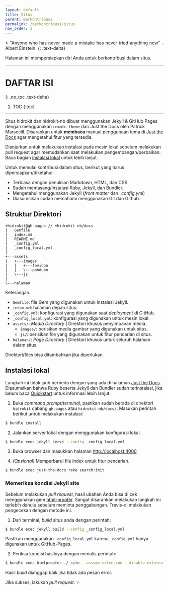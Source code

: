 ```yaml
---
layout: default
title: Situs
parent: Berkontribusi
permalink: /berkontribusi/situs
nav_order: 3
---
```


<div align="justify" markdown="1">
> "Anyone who has never made a mistake has never tried anything new" - Albert Einstein.
{: .text-delta}
</div>

Halaman ini mempersiapkan diri Anda untuk berkontribusi dalam situs.

---

# DAFTAR ISI
{: .no_toc .text-delta}

1. TOC
{:toc}

---

Situs hidrokit dan hidrokit-nb dibuat menggunakan Jekyll & GitHub Pages dengan menggunakan `remote-theme` dari Just the Docs oleh Patrick Marsceill. Disarankan untuk **membaca** manual penggunaan tema di [Just the Docs](https://pmarsceill.github.io/just-the-docs/) agar mengetahui fitur yang tersedia.

Dianjurkan untuk melakukan instalasi pada mesin lokal sebelum melakukan pull request agar memudahkan saat melakukan pengembangan/perbaikan. Baca bagian [instalasi lokal](#Instalasi-lokal) untuk lebih lanjut.

Untuk memulai kontribusi dalam situs, berikut yang harus dipersiapkan/diketahui:
- Terbiasa dengan penulisan Markdown, HTML, dan CSS.
- Sudah memasang/instalasi Ruby, Jekyll, dan Bundler.
- Mengetahui menggunakan Jekyll (*front matter* dan *_config.yml*)
- Diasumsikan sudah memahami menggunakan Git dan Github.

## Struktur Direktori

```
+hidrokit@gh-pages // +hidrokit-nb/docs
|   Gemfile
|   index.md
|   README.md
|   _config.yml
|   _config_local.yml
|   
+---assets
|   +---images
|   |   +---favicon
|   |   \---panduan
|   \---js
|           
\---halaman

```

Keterangan:
- `Gemfile`: file Gem yang digunakan untuk instalasi Jekyll.
- `index.md`: halaman depan situs.
- `_config.yml`: konfigurasi yang digunakan saat _deployment_ di GitHub.
- `_config_local.yml`: konfigurasi yang digunakan untuk mesin lokal.
- `assets/`: _Media Directory_ | Direktori khusus penyimpanan media.
  - `images/`: berisikan media gambar yang digunakan untuk situs.
  - `js/`: berisikan file yang digunakan untuk fitur pencarian di situs.
- `halaman/`: _Page Directory_ | Direktori khusus untuk seluruh halaman dalam situs.

Direktori/files bisa ditambahkan jika diperlukan.

## Instalasi lokal

Langkah ini tidak jauh berbeda dengan yang ada di halaman [Just the Docs](https://pmarsceill.github.io/just-the-docs/). Diasumsikan bahwa Ruby beserta Jekyll dan Bundler sudah terinstalasi, jika belum baca [Quickstart](https://jekyllrb.com/docs/) untuk informasi lebih lanjut.

1. Buka *command prompt/terminal*, pastikan sudah berada di direktori `hidrokit` cabang `gh-pages` atau `hidrokit-nb/docs/`. Masukan perintah berikut untuk melakukan instalasi:
```bash
$ bundle install
```

2. Jalankan server lokal dengan menggunakan konfigurasi lokal.

```bash
$ bundle exec jekyll serve --config _config_local.yml
```

3. Buka browser dan masukkan halaman [http://localhost:4000](http://localhost:4000)

4. *(Opsional)* Memperbarui file index untuk fitur pencarian.

```bash
$ bundle exec just-the-docs rake search:init
```

### Memeriksa kondisi Jekyll site

Sebelum melakukan _pull request_, hasil ubahan Anda bisa di cek menggunakan gem [html-proofer](https://github.com/gjtorikian/html-proofer). Sangat disarankan melakukan langkah ini terlebih dahulu sebelum meminta penggabungan. Travis-ci melakukan pengecekan dengan metode ini.

1. Dari terminal, _build_ situs anda dengan perintah:

```bash
$ bundle exec jekyll build --config _config_local.yml
```
Pastikan menggunakan `_config_local.yml` karena `_config.yml` hanya digunakan untuk GitHub-Pages.

2. Periksa kondisi hasilnya dengan menulis perintah:

```bash
$ bundle exec htmlproofer ./_site --assume-extension --disable-external
```
Hasil _build_ dianggap baik jika tidak ada pesan error.

Jika sukses, lakukan _pull request_. ✨
